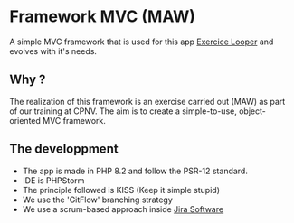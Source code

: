 # Framework MVC (MAW)
A simple MVC framework that is used for this app [Exercice Looper](https://github.com/CPNV-ES/oopers-maw-exercise-looper) and evolves with it's needs.
## Why ?
The realization of this framework is an exercise carried out (MAW) as part of our training at CPNV. The aim is to create a simple-to-use, object-oriented MVC framework.
## The developpment
- The app is made in PHP 8.2 and follow the PSR-12 standard.
- IDE is PHPStorm
- The principle followed is KISS (Keep it simple stupid)
- We use the 'GitFlow' branching strategy
- We use a scrum-based approach inside [Jira Software](https://ejcpnvprojects.atlassian.net/jira/software/projects/MAW1/boards/2/backlog)